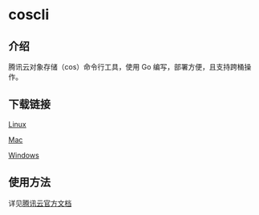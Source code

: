 # coscli

## 介绍

腾讯云对象存储（cos）命令行工具，使用 Go 编写，部署方便，且支持跨桶操作。

## 下载链接

[Linux](https://github.com/tencentyun/coscli/releases/download/v0.10.0-beta/coscli-linux)

[Mac](https://github.com/tencentyun/coscli/releases/download/v0.10.0-beta/coscli-mac)

[Windows](https://github.com/tencentyun/coscli/releases/download/v0.10.0-beta/coscli-windows.exe)

## 使用方法

详见[腾讯云官方文档]()

